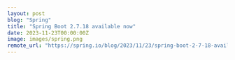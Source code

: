 ```yaml
---
layout: post
blog: "Spring"
title: "Spring Boot 2.7.18 available now"
date: 2023-11-23T00:00:00Z
image: images/spring.png
remote_url: "https://spring.io/blog/2023/11/23/spring-boot-2-7-18-available-now"
---
```

